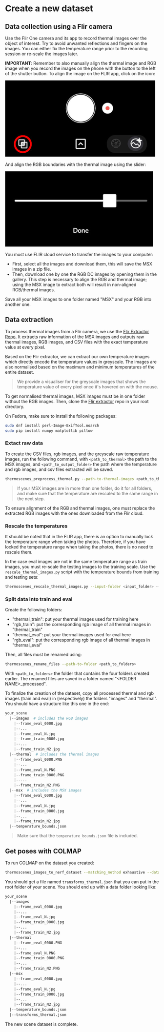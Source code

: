 
# Create a new dataset

## Data collection using a Flir camera

Use the Flir One camera and its app to record thermal images over the object of interest.
Try to avoid unwanted reflections and fingers on the images.
You can either fix the temperature range prior to the recording session or re-scale the images later.

**IMPORTANT**: Remember to also manually align the thermal image and RGB image when you record the images on the phone with the button to the left of the shutter button.
To align the image on the FLIR app, click on the icon:

![Manually align button](images/align_button.jpeg)

And align the RGB boundaries with the thermal image using the slider:

![Manually align bar](images/align_bar.jpeg)

You must use FLIR cloud service to transfer the images to your computer:

- First, select all the images and download them, this will save the MSX images in a zip file.
- Then, download one by one the RGB DC images by opening them in the gallery.
  This step is necessary to align the RGB and thermal image; using the MSX image to extract both will result in non-aligned RGB/thermal images.

Save all your MSX images to one folder named "MSX" and your RGB into another one.

## Data extraction

To process thermal images from a Flir camera, we use the [Flir Extractor Repo](https://github.com/ITVRoC/FlirImageExtractor).
It extracts raw information of the MSX images and outputs raw thermal images, RGB images, and CSV files with the exact temperature value at every pixel.

Based on the Flir extractor, we can extract our own temperature images which directly encode the temperature values in greyscale.
The images are also normalised based on the maximum and minimum temperatures of the entire dataset.

> We provide a visualiser for the greyscale images that shows the temperature value of every pixel once it's hovered on with the mouse.

To get normalised thermal images, MSX images must be in one folder without the RGB images.
Then, clone the [Flir extractor](https://github.com/ITVRoC/FlirImageExtractor) repo in your root directory.

On Fedora, make sure to install the following packages:

```bash
sudo dnf install perl-Image-ExifTool.noarch
sudo pip install numpy matplotlib pillow
```

### Extact raw data

To create the CSV files, rgb images, and the greyscale raw temperature images, run
the following command, with `<path_to_thermal>` the path to the MSX images, and `<path_to_output_folder>` the path where the temperature and rgb images, and csv files extracted will be saved.

```bash
thermoscenes_preprocess_thermal.py --path-to-thermal-images <path_to_thermal> --path-to-output-folder <path_to_output_folder>
```

> If your MSX images are in more than one folder, do it for all folders, and make sure that the temperature are rescaled to the same range in the next step.

To ensure alignment of the RGB and thermal images, one must replace the extracted RGB images with the ones downloaded from the Flir cloud.

### Rescale the temperatures

It should be noted that in the FLIR app, there is an option to manually lock the temperature range when taking the photos.
Therefore, if you have locked the temperature range when taking the photos, there is no need to rescale them.

In the case eval images are not in the same temperature range as train images, you must re-scale the testing images to the training scale.
Use the `rescale_thermal_images.py` script with the temperature bounds from training and testing sets:

```bash
thermoscenes_rescale_thermal_images.py --input-folder <input_folder> --output-folder <output_folder> --t-min <t_min> --t-max <t_max> --t-min-new <t_min_new> --t-max-new <t_max_new>
```

### Split data into train and eval

Create the following folders:

- "thermal_train": put your thermal images used for training here
- "rgb_train": put the corresponding rgb image of all thermal images in "thermal_train"
- "thermal_eval": put your thermal images used for eval here
- "rgb_eval": put the corresponding rgb image of all thermal images in "thermal_eval"

Then, all files must be renamed using:

```bash
thermoscenes_rename_files --path-to-folder <path_to_folders>
```

With `<path_to_folders>` the folder that contains the four folders created earlier.
The renamed files are saved in a folder named "\<FOLDER NAME\>_processed".

To finalize the creation of the dataset, copy all processed thermal and rgb images (train and eval) in (respectively) the folders "images" and "thermal".
You should have a structure like this one in the end:

```python
your_scene
  |--images  # includes the RGB images
    |--frame_eval_0000.jpg
    |--...
    |--frame_eval_N.jpg
    |--frame_train_0000.jpg
    |--...
    |--frame_train_N2.jpg
  |--thermal  # includes the thermal images
    |--frame_eval_0000.PNG
    |--...
    |--frame_eval_N.PNG
    |--frame_train_0000.PNG
    |--...
    |--frame_train_N2.PNG
  |--msx  # includes the MSX images
    |--frame_eval_0000.jpg
    |--...
    |--frame_eval_N.jpg
    |--frame_train_0000.jpg
    |--...
    |--frame_train_N2.jpg
  |--temperature_bounds.json
```

> Make sure that the `temperature_bounds.json` file is included.

## Get poses with COLMAP

To run COLMAP on the dataset you created:

```bash
thermoscenes_images_to_nerf_dataset --matching_method exhaustive --data <path_to_processed_rgb_train_data> --output-dir <output_folder> --num-downscales 0 --eval-data <path_to_processed_rgb_eval_data> --update-colmap-json
```

You should get a file named `transforms_thermal.json` that you can put in the root folder of your scene.
You should end up with a data folder looking like:

```txt
your_scene
  |--images
    |--frame_eval_0000.jpg
    |--...
    |--frame_eval_N.jpg
    |--frame_train_0000.jpg
    |--...
    |--frame_train_N2.jpg
  |--thermal
    |--frame_eval_0000.PNG
    |--...
    |--frame_eval_N.PNG
    |--frame_train_0000.PNG
    |--...
    |--frame_train_N2.PNG
  |--msx
    |--frame_eval_0000.jpg
    |--...
    |--frame_eval_N.jpg
    |--frame_train_0000.jpg
    |--...
    |--frame_train_N2.jpg
  |--temperature_bounds.json
  |--transforms_thermal.json
```

The new scene dataset is complete.
